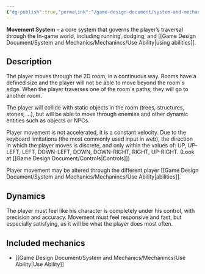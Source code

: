 ```yaml
---
{"dg-publish":true,"permalink":"/game-design-document/system-and-mechanics/systems/movement-system/"}
---
```


**Movement System** – a core system that governs the player’s traversal through the In-game world, including running, dodging, and [[Game Design Document/System and Mechanics/Mechanincs/Use Ability\|using abilities]].

## Description
The player moves through the 2D room, in a continuous way. Rooms have a defined size and the player will not be able to move beyond the room´s edge.
When the player traverses one of the room´s paths, they will go to another room.

The player will collide with static objects in the room (trees, structures, stones, ...), but will be able to move through enemies and other dynamic entities such as objects or NPCs.

Player movement is not accelerated, it is a constant velocity. Due to the keyboard limitations (the most commonly used input in web), the direction in which the player moves is discrete, and only within the values of: UP, UP-LEFT, LEFT, DOWN-LEFT, DOWN, DOWN-RIGHT, RIGHT, UP-RIGHT. (Look at [[Game Design Document/Controls\|Controls]])

Player movement may be altered through the different player [[Game Design Document/System and Mechanics/Mechanincs/Use Ability\|abilities]].

## Dynamics 
The player must feel like his character is completely under his control, with precision and accuracy. Movement must feel responsive and fast, but especially satisfying, as it will be what the player does most often.


## Included mechanics
- [[Game Design Document/System and Mechanics/Mechanincs/Use Ability\|Use Ability]]